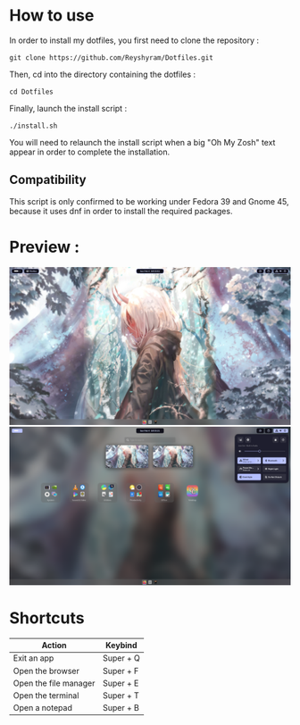 # How to use

In order to install my dotfiles, you first need to clone the repository :

    git clone https://github.com/Reyshyram/Dotfiles.git
Then, cd into the directory containing the dotfiles :

    cd Dotfiles
Finally, launch the install script :

    ./install.sh
You will need to relaunch the install script when a big "Oh My Zosh" text appear in order to complete the installation.

## Compatibility
This script is only confirmed to be working under Fedora 39 and Gnome 45, because it uses dnf in order to install the required packages.

# Preview :
![Desktop](./preview/desktop.png)![App Grid](./preview/app-grid.png)

# Shortcuts
|Action|Keybind|
|--|--|
| Exit an app | Super + Q|
| Open the browser | Super + F |
| Open the file manager | Super + E |
| Open the terminal | Super + T |
| Open a notepad | Super + B |

